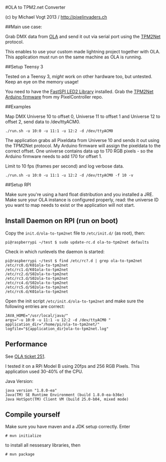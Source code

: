 #OLA to TPM2.net Converter

(c) by Michael Vogt 2013 / http://pixelinvaders.ch

##Main use case:

Grab DMX data from [OLA](http://www.opendmx.net/index.php/Open_Lighting_Architecture) and send it out via serial port using
the [TPM2Net](http://www.ledstyles.de/ftopic18969.html) protocol.

This enables to use your custom made lightning project together with OLA. This application must run on the same machine as OLA is running.


##Setup Teensy 3

Tested on a Teensy 3, *might* work on other hardware too, but untested. Keep an eye on the memory usage!

You need to have the [FastSPI LED2 Library](https://code.google.com/p/fastspi/downloads/list) installed. Grab the [TPM2Net Arduino firmware](https://github.com/neophob/PixelController/tree/develop/integration/ArduinoFw/tpm2serial) from my PixelController repo.


##Examples

Map DMX Universe 10 to offset 0, Universe 11 to offset 1 and Universe 12 to offset 2, send data to /dev/ttyACM0.

	./run.sh -u 10:0 -u 11:1 -u 12:2 -d /dev/ttyACM0 
	
The application grabs all Pixeldata from Universe 10 and sends it out using the TPM2Net protocol. My Arduino firmware will assign the pixeldata to the correct offset. One universe contains data up to 170 RGB pixels - so the Arduino firmware needs to add 170 for offset 1.

Limit to 10 fps (frames per second) and log verbose data.

	./run.sh -u 10:0 -u 11:1 -u 12:2 -d /dev/ttyACM0 -f 10 -v


##Setup RPI

Make sure you're using a hard float distribution and you installed a JRE.
Make sure your OLA instance is configured properly, read: the universe ID you want to map needs to exist or the application will not start.

## Install Daemon on RPI (run on boot)

Copy the `init.d/ola-to-tpm2net` file to `/etc/init.d/` (as root), then:

	pi@raspberrypi ~/test $ sudo update-rc.d ola-to-tpm2net defaults

	
Check in which runlevels the daemon is started:

	pi@raspberrypi ~/test $ find /etc/rc?.d | grep ola-to-tpm2net
	/etc/rc0.d/K01ola-to-tpm2net
	/etc/rc1.d/K01ola-to-tpm2net
	/etc/rc2.d/S02ola-to-tpm2net
	/etc/rc3.d/S02ola-to-tpm2net
	/etc/rc4.d/S02ola-to-tpm2net
	/etc/rc5.d/S02ola-to-tpm2net
	/etc/rc6.d/K01ola-to-tpm2net
	
Open the init script `/etc/init.d/ola-to-tpm2net` and make sure the following entries are correct:

	JAVA_HOME="/usr/local/java/"
	args="-u 10:0 -u 11:1 -u 12:2 -d /dev/ttyACM0 "
	application_dir="/home/pi/ola-to-tpm2net/"
	logfile="${application_dir}ola-to-tpm2net.log"

	
## Performance

See [OLA ticket 251](https://code.google.com/p/open-lighting/issues/detail?id=251).

I tested it on a RPi Model B using 20fps and 256 RGB Pixels. This application used 30-40% of the CPU.

Java Version:

	java version "1.8.0-ea"
	Java(TM) SE Runtime Environment (build 1.8.0-ea-b36e)
	Java HotSpot(TM) Client VM (build 25.0-b04, mixed mode)

## Compile yourself

Make sure you have maven and a JDK setup correctly. Enter

	# mvn initialize

to install all nessesary libraries, then

    # mvn package



